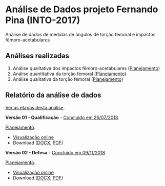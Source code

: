 # Análise de Dados projeto Fernando Pina (INTO-2017)

Análise de dados de medidas de ângulos de torção femoral e impactos fêmoro-acetabulares

## Análises realizadas

1. Análise qualitativa dos impactos fêmoro-acetabulares ([Planejamento][proj-impacto])
2. Análise quantitativa da torção femoral ([Planejamento][proj-quant-tor])
3. Análise qualitativa da torção femoral ([Planejamento][proj-qual-tor])

[proj-impacto]: https://github.com/philsf-biostat/analise_dados_FP_2017/projects/3
[proj-quant-tor]: https://github.com/philsf-biostat/analise_dados_FP_2017/projects/1
[proj-qual-tor]: https://github.com/philsf-biostat/analise_dados_FP_2017/projects/2

## Relatório da análise de dados

[Ver as etapas desta análise][releases].

**Versão 01 - Qualificação** - [Concluído em 26/07/2018][milestone-prequal].

[Planejamento][v01-project].

- [Visualização online][reportviz-v01]
- Download ([DOCX][docx-v01], [PDF][pdf-v01])

**Versão 02 - Defesa** - [Concluído em 09/11/2018][milestone-posqual].

[Planejamento][v02-project].

- [Visualização online][reportviz-v02]
- Download ([DOCX][docx-v02], [PDF][pdf-v02])

[releases]: https://github.com/philsf-biostat/analise_dados_FP_2017/releases/
[milestone-prequal]: https://github.com/philsf-biostat/analise_dados_FP_2017/milestone/5
[milestone-posqual]: https://github.com/philsf-biostat/analise_dados_FP_2017/milestone/3
[reportviz-v01]: report/analise_dados_FP_2017-v01.md
[docx-v01]: report/analise_dados_FP_2017-v01.docx?raw=true
[pdf-v01]: report/analise_dados_FP_2017-v01.pdf?raw=true
[reportviz-v02]: report/analise_dados_FP_2017-v02.md
[docx-v02]: report/analise_dados_FP_2017-v02.docx?raw=true
[pdf-v02]: report/analise_dados_FP_2017-v02.pdf?raw=true

[v01-project]: https://github.com/philsf-biostat/analise_dados_FP_2017/projects/4
[v02-project]: https://github.com/philsf-biostat/analise_dados_FP_2017/projects/6
